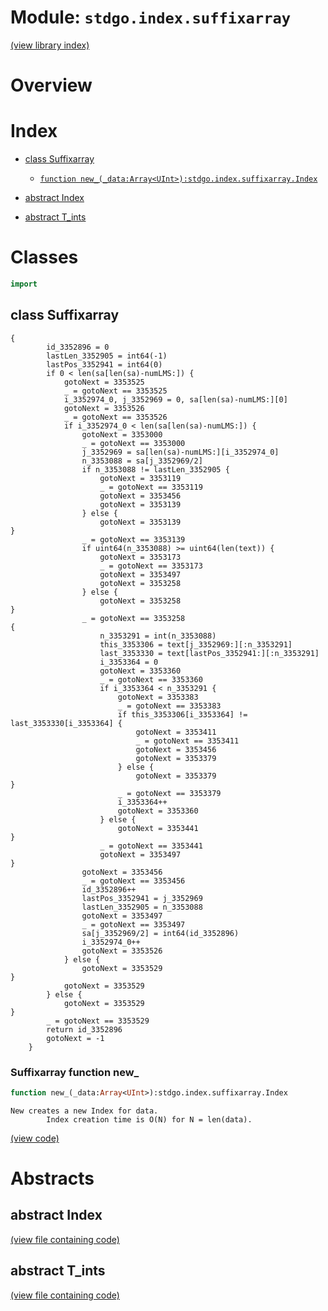 # Module: `stdgo.index.suffixarray`

[(view library index)](../../stdgo.md)


# Overview


# Index


- [class Suffixarray](<#class-suffixarray>)

  - [`function new_(_data:Array<UInt>):stdgo.index.suffixarray.Index`](<#suffixarray-function-new_>)

- [abstract Index](<#abstract-index>)

- [abstract T\_ints](<#abstract-t_ints>)

# Classes


```haxe
import
```


## class Suffixarray


```
{
    	id_3352896 = 0
    	lastLen_3352905 = int64(-1)
    	lastPos_3352941 = int64(0)
    	if 0 < len(sa[len(sa)-numLMS:]) {
    		gotoNext = 3353525
    		_ = gotoNext == 3353525
    		i_3352974_0, j_3352969 = 0, sa[len(sa)-numLMS:][0]
    		gotoNext = 3353526
    		_ = gotoNext == 3353526
    		if i_3352974_0 < len(sa[len(sa)-numLMS:]) {
    			gotoNext = 3353000
    			_ = gotoNext == 3353000
    			j_3352969 = sa[len(sa)-numLMS:][i_3352974_0]
    			n_3353088 = sa[j_3352969/2]
    			if n_3353088 != lastLen_3352905 {
    				gotoNext = 3353119
    				_ = gotoNext == 3353119
    				gotoNext = 3353456
    				gotoNext = 3353139
    			} else {
    				gotoNext = 3353139
}
    			_ = gotoNext == 3353139
    			if uint64(n_3353088) >= uint64(len(text)) {
    				gotoNext = 3353173
    				_ = gotoNext == 3353173
    				gotoNext = 3353497
    				gotoNext = 3353258
    			} else {
    				gotoNext = 3353258
}
    			_ = gotoNext == 3353258
{
    				n_3353291 = int(n_3353088)
    				this_3353306 = text[j_3352969:][:n_3353291]
    				last_3353330 = text[lastPos_3352941:][:n_3353291]
    				i_3353364 = 0
    				gotoNext = 3353360
    				_ = gotoNext == 3353360
    				if i_3353364 < n_3353291 {
    					gotoNext = 3353383
    					_ = gotoNext == 3353383
    					if this_3353306[i_3353364] != last_3353330[i_3353364] {
    						gotoNext = 3353411
    						_ = gotoNext == 3353411
    						gotoNext = 3353456
    						gotoNext = 3353379
    					} else {
    						gotoNext = 3353379
}
    					_ = gotoNext == 3353379
    					i_3353364++
    					gotoNext = 3353360
    				} else {
    					gotoNext = 3353441
}
    				_ = gotoNext == 3353441
    				gotoNext = 3353497
}
    			gotoNext = 3353456
    			_ = gotoNext == 3353456
    			id_3352896++
    			lastPos_3352941 = j_3352969
    			lastLen_3352905 = n_3353088
    			gotoNext = 3353497
    			_ = gotoNext == 3353497
    			sa[j_3352969/2] = int64(id_3352896)
    			i_3352974_0++
    			gotoNext = 3353526
    		} else {
    			gotoNext = 3353529
}
    		gotoNext = 3353529
    	} else {
    		gotoNext = 3353529
}
    	_ = gotoNext == 3353529
    	return id_3352896
    	gotoNext = -1
    }
```
### Suffixarray function new\_


```haxe
function new_(_data:Array<UInt>):stdgo.index.suffixarray.Index
```


```
New creates a new Index for data.
        Index creation time is O(N) for N = len(data).
```
[\(view code\)](<./Suffixarray.hx#L163>)


# Abstracts


## abstract Index


[\(view file containing code\)](<./Suffixarray.hx>)


## abstract T\_ints


[\(view file containing code\)](<./Suffixarray.hx>)


